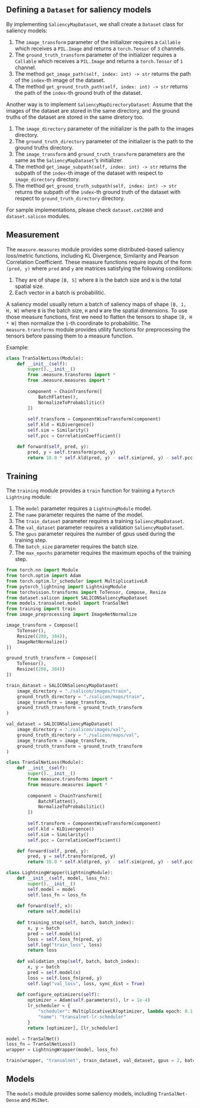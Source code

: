 ## Defining a `Dataset` for saliency models

By implementing `SaliencyMapDataset`, we shall create a `Dataset` class for saliency models:
1. The `image_transform` parameter of the initializer requires a `Callable` which receives a `PIL.Image` and returns a `torch.Tensor` of `3` channels.
2. The `ground_truth_transform` parameter of the initializer requires a `Callable` which receives a `PIL.Image` and returns a `torch.Tensor` of `1` channel.
3. The method `get_image_path(self, index: int) -> str` returns the path of the `index`-th image of the dataset.
4. The method `get_ground_truth_path(self, index: int) -> str` returns the path of the `index`-th ground truth of the dataset.

Another way is to implement `SaliencyMapDirectoryDataset`: Assume that the images of the dataset are stored in the same directory, and the ground truths of the dataset are stored in the same diretory too.
1. The `image_directory` parameter of the initializer is the path to the images directory.
2. The `ground_truth_directory` parameter of the initializer is the path to the ground truths directory.
3. The `image_transform` and `ground_truth_transform` parameters are the same as the `SaliencyMapDataset`'s initializer.
4. The method `get_image_subpath(self, index: int) -> str` returns the subpath of the `index`-th image of the dataset with respect to `image_directory` directory.
5. The method `get_ground_truth_subpath(self, index: int) -> str` returns the subpath of the `index`-th ground truth of the dataset with respect to `ground_truth_directory` directory.

For sample implementations, please check `dataset.cat2000` and `dataset.salicon` modules.

## Measurement

The `measure.measures` module provides some distributed-based saliency loss/metric functions, including KL Divergence, Similarity and Pearson Correlation Coefficient. These measure functions require inputs of the form `(pred, y)` where `pred` and `y` are matrices satisfying the following condiitons:
1. They are of shape `[B, S]` where `B` is the batch size and `N` is the total spatial size.
2. Each vector in a batch is probabilitic.

A saliency model usually return a batch of saliency maps of shape `[B, 1, H, W]` where `B` is the batch size, `H` and `W` are the spatial dimensions. To use those measure functions, first we need to flatten the tensors to shape `[B, H * W]` then normalize the `1`-th coordinate to probabilitic. The `measure.transforms` module provides utility functions for preprocessing the tensors before passing them to a measure function.

Example:

```python
class TranSalNetLoss(Module):
    def __init__(self):
        super().__init__()
        from .measure.transforms import *
        from .measure.measures import *
        
        component = ChainTransform([
            BatchFlatten(),
            NormalizeToProbabilitic()
        ])
        
        self.transform = ComponentWiseTransform(component)
        self.kld = KLDivergence()
        self.sim = Similarity()
        self.pcc = CorrelationCoefficient()

    def forward(self, pred, y):
        pred, y = self.transform(pred, y)
        return 10.0 * self.kld(pred, y) - self.sim(pred, y) - self.pcc(pred, y)
```

## Training

The `training` module provides a `train` function for training a `Pytorch Lightning` module:
1. The `model` parameter requires a `LightningModule` model.
2. The `name` parameter requires the name of the model.
3. The `train_dataset` parameter requires a training `SaliencyMapDataset`.
4. The `val_dataset` parameter requires a validation `SaliencyMapDataset`.
5. The `gpus` parameter requires the number of gpus used during the training step.
6. The `batch_size` parameter requires the batch size.
7. The `max_epochs` parameter requires the maximum epochs of the training step.

```python
from torch.nn import Module
from torch.optim import Adam
from torch.optim.lr_scheduler import MultiplicativeLR
from pytorch_lightning import LightningModule
from torchvision.transforms import ToTensor, Compose, Resize
from dataset.salicon import SALICONSaliencyMapDataset
from models.transalnet.model import TranSalNet
from training import train
from image_preprocessing import ImageNetNormalize

image_transform = Compose([
    ToTensor(),
    Resize((288, 384)),
    ImageNetNormalize()
])

ground_truth_transform = Compose([
    ToTensor(),
    Resize((288, 384))
])

train_dataset = SALICONSaliencyMapDataset(
    image_directory = "./salicon/images/train",
    ground_truth_directory = "./salicon/maps/train",
    image_transform = image_transform,
    ground_truth_transform = ground_truth_transform
)

val_dataset = SALICONSaliencyMapDataset(
    image_directory = "./salicon/images/val",
    ground_truth_directory = "./salicon/maps/val",
    image_transform = image_transform,
    ground_truth_transform = ground_truth_transform
)

class TranSalNetLoss(Module):
    def __init__(self):
        super().__init__()
        from measure.transforms import *
        from measure.measures import *
        
        component = ChainTransform([
            BatchFlatten(),
            NormalizeToProbabilitic()
        ])
        
        self.transform = ComponentWiseTransform(component)
        self.kld = KLDivergence()
        self.sim = Similarity()
        self.pcc = CorrelationCoefficient()

    def forward(self, pred, y):
        pred, y = self.transform(pred, y)
        return 10.0 * self.kld(pred, y) - self.sim(pred, y) - self.pcc(pred, y)

class LightningWrapper(LightningModule):
    def __init__(self, model, loss_fn):
        super().__init__()
        self.model = model
        self.loss_fn = loss_fn
    
    def forward(self, x):
        return self.model(x)
    
    def training_step(self, batch, batch_index):
        x, y = batch
        pred = self.model(x)
        loss = self.loss_fn(pred, y)
        self.log("train_loss", loss)
        return loss
    
    def validation_step(self, batch, batch_index):
        x, y = batch
        pred = self.model(x)
        loss = self.loss_fn(pred, y)
        self.log("val_loss", loss, sync_dist = True)
    
    def configure_optimizers(self):
        optimizer = Adam(self.parameters(), lr = 1e-4)
        lr_scheduler = {
            "scheduler": MultiplicativeLR(optimizer, lambda epoch: 0.1 if epoch % 3 == 0 else 1.0),
            "name": "transalnet-lr-scheduler"
        }
        return [optimizer], [lr_scheduler]

model = TranSalNet()
loss_fn = TranSalNetLoss()
wrapper = LightningWrapper(model, loss_fn)

train(wrapper, "transalnet", train_dataset, val_dataset, gpus = 2, batch_size = 8, max_epochs = 30)
```

## Models

The `models` module provides some saliency models, including `TranSalNet-Dense` and `MSINet`.